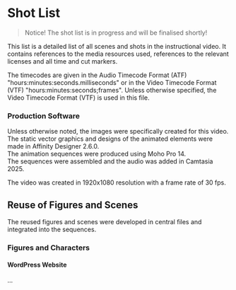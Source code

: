 # Shot List

> Notice!
> The shot list is in progress and will be finalised shortly!

This list is a detailed list of all scenes and shots in the instructional video. It contains references to the media resources used, references to the relevant licenses and all time and cut markers.

The timecodes are given in the Audio Timecode Format (ATF) "hours:minutes:seconds.milliseconds" or in the Video Timecode Format (VTF) "hours:minutes:seconds;frames". Unless otherwise specified, the Video Timecode Format (VTF) is used in this file.

### Production Software

Unless otherwise noted, the images were specifically created for this video.  
The static vector graphics and designs of the animated elements were made in Affinity Designer 2.6.0.  
The animation sequences were produced using Moho Pro 14.  
The sequences were assembled and the audio was added in Camtasia 2025.

The video was created in 1920x1080 resolution with a frame rate of 30 fps.
## Reuse of Figures and Scenes

The reused figures and scenes were developed in central files and integrated into the sequences.
### Figures and Characters

#### WordPress Website

...


